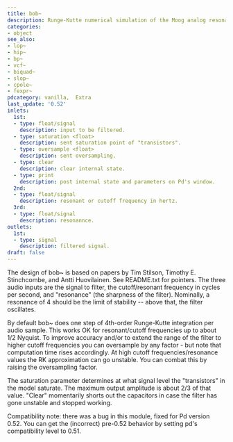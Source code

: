 ```yaml
---
title: bob~
description: Runge-Kutte numerical simulation of the Moog analog resonant filter
categories:
- object
see_also:
- lop~
- hip~
- bp~
- vcf~
- biquad~
- slop~
- cpole~
- fexpr~
pdcategory: vanilla,  Extra
last_update: '0.52'
inlets:
  1st:
  - type: float/signal
    description: input to be filtered.
  - type: saturation <float>
    description: sent saturation point of "transistors".
  - type: oversample <float>
    description: sent oversampling.
  - type: clear
    description: clear internal state.
  - type: print
    description: post internal state and parameters on Pd's window.
  2nd:
  - type: float/signal
    description: resonant or cutoff frequency in hertz.
  3rd:
  - type: float/signal
    description: resonannce.
outlets:
  1st:
  - type: signal
    description: filtered signal.
draft: false
---
```

The design of bob~ is based on papers by Tim Stilson, Timothy E. Stinchcombe, and Antti Huovilainen. See README.txt for pointers. The three audio inputs are the signal to filter, the cutoff/resonant frequency in cycles per second, and "resonance" (the sharpness of the filter). Nominally, a resonance of 4 should be the limit of stability -- above that, the filter oscillates.

By default bob~ does one step of 4th-order Runge-Kutte integration per audio sample. This works OK for resonant/cutoff frequencies up to about 1/2 Nyquist. To improve accuracy and/or to extend the range of the filter to higher cutoff frequencies you can oversample by any factor - but note that computation time rises accordingly. At high cutoff frequencies/resonance values the RK approximation can go unstable. You can combat this by raising the oversampling factor.

The saturation parameter determines at what signal level the "transistors" in the model saturate. The maximum output amplitude is about 2/3 of that value. "Clear" momentarily shorts out the capacitors in case the filter has gone unstable and stopped working.

Compatibility note: there was a bug in this module, fixed for Pd version 0.52. You can get the (incorrect) pre-0.52 behavior by setting pd's compatibility level to 0.51.
